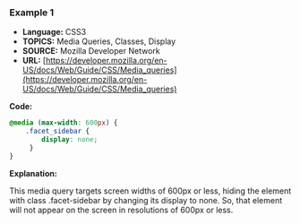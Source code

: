 ### Example 1
* **Language:** CSS3
* **TOPICS:** Media Queries, Classes, Display
* **SOURCE:** Mozilla Developer Network
* **URL:** [https://developer.mozilla.org/en-US/docs/Web/Guide/CSS/Media_queries](https://developer.mozilla.org/en-US/docs/Web/Guide/CSS/Media_queries)

**Code:**
```css
@media (max-width: 600px) {
 	.facet_sidebar {
		display: none;
     }
}
```
**Explanation:**

This media query targets screen widths of 600px or less, hiding the element with class .facet-sidebar by changing its display to 	none. So, that element will not appear on the screen in resolutions of 600px or less.
